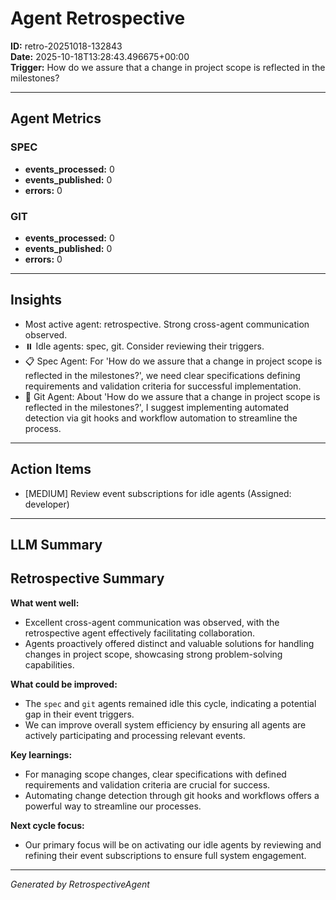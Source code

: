 # Agent Retrospective
**ID:** retro-20251018-132843  
**Date:** 2025-10-18T13:28:43.496675+00:00  
**Trigger:** How do we assure that a change in project scope is reflected in the milestones?

---

## Agent Metrics

### SPEC
- **events_processed:** 0
- **events_published:** 0
- **errors:** 0

### GIT
- **events_processed:** 0
- **events_published:** 0
- **errors:** 0

---

## Insights

- Most active agent: retrospective. Strong cross-agent communication observed.
- ⏸️ Idle agents: spec, git. Consider reviewing their triggers.
- 📋 Spec Agent: For 'How do we assure that a change in project scope is reflected in the milestones?', we need clear specifications defining requirements and validation criteria for successful implementation.
- 🔧 Git Agent: About 'How do we assure that a change in project scope is reflected in the milestones?', I suggest implementing automated detection via git hooks and workflow automation to streamline the process.

---

## Action Items

- [MEDIUM] Review event subscriptions for idle agents (Assigned: developer)

---

## LLM Summary

## Retrospective Summary

**What went well:**
- Excellent cross-agent communication was observed, with the retrospective agent effectively facilitating collaboration.
- Agents proactively offered distinct and valuable solutions for handling changes in project scope, showcasing strong problem-solving capabilities.

**What could be improved:**
- The `spec` and `git` agents remained idle this cycle, indicating a potential gap in their event triggers.
- We can improve overall system efficiency by ensuring all agents are actively participating and processing relevant events.

**Key learnings:**
- For managing scope changes, clear specifications with defined requirements and validation criteria are crucial for success.
- Automating change detection through git hooks and workflows offers a powerful way to streamline our processes.

**Next cycle focus:**
- Our primary focus will be on activating our idle agents by reviewing and refining their event subscriptions to ensure full system engagement.

---

*Generated by RetrospectiveAgent*
